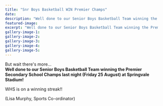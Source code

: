 ```yaml
---
title: "Snr Boys Basketball WIN Premier Champs"
date: 
description: "Well done to our Senior Boys Basketball Team winning the Premier Secondary School Champs last night (Friday 25 August) at Springvale Stadium.."
featured-image: 
excerpt: "Well done to our Senior Boys Basketball Team winning the Premier Secondary School Champs last night (Friday 25 August) at Springvale Stadium.,"
gallery-image-1: 
gallery-image-2: 
gallery-image-3: 
gallery-image-4: 
gallery-image-5: 
---
```


<p><span>But wait there's more...</span><br /><strong>Well done to our Senior Boys Basketball Team winning the Premier Secondary School Champs last night (Friday 25 August) at Springvale Stadium!&nbsp;</strong></p>
<p><span>WHS is on a winning streak!!</span></p>
<p><span>(Lisa Murphy, Sports Co-ordinator)</span></p>

